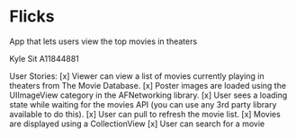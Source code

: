 # Flicks
App that lets users view the top movies in theaters

Kyle Sit
A11844881

User Stories:
[x] Viewer can view a list of movies currently playing in theaters from The Movie Database.
[x] Poster images are loaded using the UIImageView category in the AFNetworking library.
[x] User sees a loading state while waiting for the movies API (you can use any 3rd party library available to do this).
[x] User can pull to refresh the movie list.
[x] Movies are displayed using a CollectionView
[x] User can search for a movie


